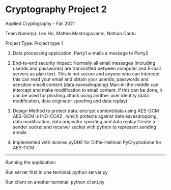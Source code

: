 # Cryptography Project 2
Applied Cryptography - Fall 2021

Team Name(s): Leo Ho, Matteo Mastrogiovanni, Nathan Cantu

Project Type: Project type 1

1. Data processing application: Party1 e-mails a message to Party2
 
2. End-to-end security impact:
Normally all email messages (including userids and passwords) are transmitted between computer and E-mail servers as plain text. 
This is not secure and anyone who can intercept this can read your email and obtain your userids, passwords and sensitive emaill content (data eavesdropping)
Man-in-the-middle can intercept and make modification to email content. If this can be done, it can be used for phishing attack using another user identity (data modification, data originator spoofing and data replay)
 
3. Design Method to protect data: encrypt content/data using AES-GCM
AES-GCM is IND-CCA2 , which protects against data eavesdropping, data modification, data originator spoofing and data replay
Create a sender socket and receiver socket with python to represent sending emails

4. Implemented with ibraries
pyDHE for Diffie-Hellman
PyCryptodome for AES-GCM

-----------------------------------------------------------------------------------
Running the application:

Run server first in one terminal: python server.py

Run client on another terminal: python client.py
